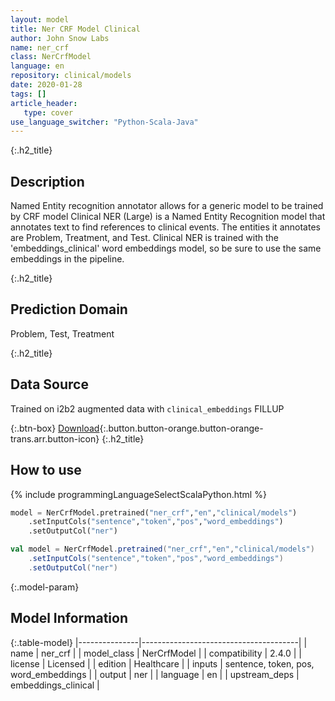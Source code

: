 ```yaml
---
layout: model
title: Ner CRF Model Clinical
author: John Snow Labs
name: ner_crf
class: NerCrfModel
language: en
repository: clinical/models
date: 2020-01-28
tags: []
article_header:
   type: cover
use_language_switcher: "Python-Scala-Java"
---
```


{:.h2_title}
## Description
Named Entity recognition annotator allows for a generic model to be trained by CRF model
Clinical NER (Large) is a Named Entity Recognition model that annotates text to find references to clinical events. The entities it annotates are Problem, Treatment, and Test. Clinical NER is trained with the 'embeddings_clinical' word embeddings model, so be sure to use the same embeddings in the pipeline.

{:.h2_title}
## Prediction Domain
Problem, Test, Treatment

{:.h2_title}
## Data Source
Trained on i2b2 augmented data with `clinical_embeddings`
FILLUP

{:.btn-box}
[Download](https://s3.amazonaws.com/auxdata.johnsnowlabs.com/clinical/models/ner_crf_en_2.4.0_2.4_1580237286004.zip){:.button.button-orange.button-orange-trans.arr.button-icon}
{:.h2_title}
## How to use 
<div class="tabs-box" markdown="1">

{% include programmingLanguageSelectScalaPython.html %}

```python
model = NerCrfModel.pretrained("ner_crf","en","clinical/models")
	.setInputCols("sentence","token","pos","word_embeddings")
	.setOutputCol("ner")
```

```scala
val model = NerCrfModel.pretrained("ner_crf","en","clinical/models")
	.setInputCols("sentence","token","pos","word_embeddings")
	.setOutputCol("ner")
```
</div>



{:.model-param}
## Model Information

{:.table-model}
|---------------|---------------------------------------|
| name          | ner_crf                               |
| model_class   | NerCrfModel                           |
| compatibility | 2.4.0                                 |
| license       | Licensed                              |
| edition       | Healthcare                            |
| inputs        | sentence, token, pos, word_embeddings |
| output        | ner                                   |
| language      | en                                    |
| upstream_deps | embeddings_clinical                   |

